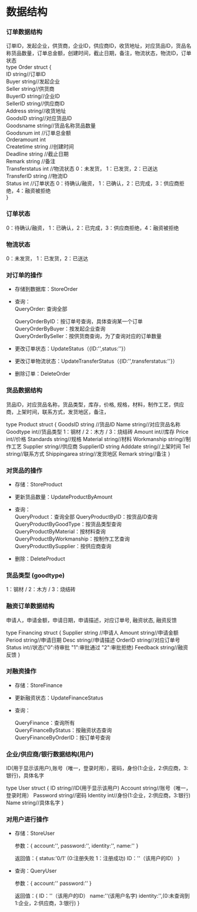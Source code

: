 # 数据结构

### 订单数据结构

订单ID，发起企业，供货商，企业ID，供应商ID，收货地址，对应货品ID，货品名称货品数量，订单总金额，创建时间，截止日期，备注，物流状态，物流ID，订单状态  
type Order struct {  
	ID             string//订单ID  
	Buyer          string//发起企业  
	Seller         string//供货商  
	BuyerID        string//企业ID  
	SellerID       string//供应商ID  
	Address        string//收货地址  
	GoodsID        string//对应货品ID  
	Goodsname      string//货品名称货品数量  
	Goodsnum       int //订单总金额  
	Orderamount    int  
	Createtime     string //创建时间  
	Deadline       string //截止日期  
	Remark         string //备注  
	Transferstatus int //物流状态 0：未发货， 1：已发货，2：已送达  
	TransferID     string //物流ID  
	Status         int //订单状态 0：待确认/融资， 1：已确认，2：已完成，3：供应商拒绝，4：融资被拒绝  
}  

### 订单状态

0：待确认/融资， 1：已确认，2：已完成，3：供应商拒绝，4：融资被拒绝

### 物流状态

0：未发货， 1：已发货，2：已送达


### 对订单的操作

* 存储到数据库：StoreOrder

* 查询：<br>
  QueryOrder: 查询全部
  
  QueryOrderByID：按订单号查询，具体查询某一个订单<br>
  QueryOrderByBuyer：按发起企业查询<br>
  QueryOrderBySeller：按供货商查询，为了查询对应的订单数量<br>

* 更改订单状态：UpdateStatus（{ID:'',status:''}）

* 更改订单物流状态：UpdateTransferStatus（{ID:'',transferstatus:''}）

* 删除订单：DeleteOrder

### 货品数据结构

货品ID，对应货品名称，货品类型，库存，价格, 规格，材料，制作工艺，供应商，上架时间，联系方式，发货地区，备注，

type Product struct {
	GoodsID string //货品ID
	Name string//对应货品名称
	Goodtype int//货品类型 1：钢材 / 2：木方 / 3：烧结砖
	Amount int//库存
	Price int//价格
	Standards string//规格
	Material string//材料
	Workmanship string//制作工艺
	Supplier string//供应商
	SupplierID string
	Adddate string//上架时间
	Tel string//联系方式
	Shippingarea string//发货地区
	Remark string//备注
}
### 对货品的操作

* 存储：StoreProduct
* 更新货品数量：UpdateProductByAmount

* 查询：<br>
    QueryProduct：查询全部
    QueryProductByID：按货品ID查询<br>
    QueryProductByGoodType：按货品类型查询<br>
    QueryProductByMaterial：按材料查询<br>
    QueryProductByWorkmanship：按制作工艺查询<br>
    QueryProductBySupplier：按供应商查询<br>
    
* 删除：DeleteProduct

### 货品类型 (goodtype)

1：钢材 /
2：木方 / 
3：烧结砖

### 融资订单数据结构

申请人，申请金额，申请日期，申请描述，对应订单号, 融资状态, 融资反馈

type Financing struct {
	Supplier string //申请人
	Amount string//申请金额
	Period string//申请日期
	Desc string//申请描述
	OrderID string//对应订单号
	Status int//状态("0":待审批 "1":审批通过 "2":审批拒绝)
	Feedback string//融资反馈
}

### 对融资操作

* 存储：StoreFinance

* 更新融资状态：UpdateFinanceStatus

* 查询：

   QueryFinance：查询所有<br>
   QueryFinanceByStatus：按融资状态查询<br>
   QueryFinanceByOrderID：按订单号查询<br>

### 企业/供应商/银行数据结构(用户)

ID(用于显示该用户),账号（唯一，登录时用），密码，身份(1:企业，2:供应商，3:银行)，具体名字

type User struct {
	ID string//ID(用于显示该用户)
	Account string//账号（唯一，登录时用）
	Password string//密码
	Identity int//身份(1:企业，2:供应商，3:银行)
	Name string//具体名字
}

### 对用户进行操作

* 存储：StoreUser 

  参数：{
  account:'',
  password:'',
  identity:'',
  name:''
  }
  
  返回值：{
  status:'0/1' (0:注册失败 1：注册成功)
  ID：''（该用户的ID）
}

* 查询：QueryUser

  参数：{
  account:''
  password:''
  }
  
  返回值：{
  ID：''（该用户的ID）
  name:''(该用户名字)
  identity:'',(0:未查询到 1:企业，2:供应商，3:银行)
  }
     
